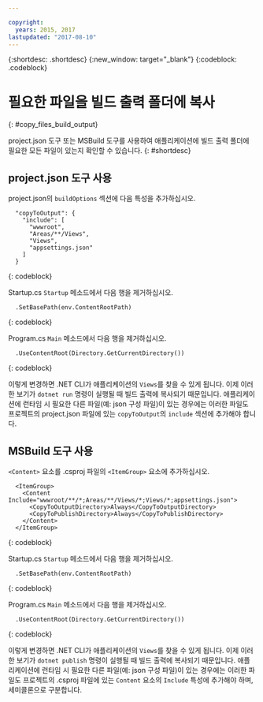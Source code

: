```yaml
---

copyright:
  years: 2015, 2017
lastupdated: "2017-08-10"
---
```


{:shortdesc: .shortdesc}
{:new_window: target="_blank"}
{:codeblock: .codeblock}


# 필요한 파일을 빌드 출력 폴더에 복사
{: #copy_files_build_output}

project.json 도구 또는 MSBuild 도구를 사용하여 애플리케이션에 빌드 출력 폴더에 필요한 모든 파일이 있는지 확인할 수 있습니다.
{: #shortdesc}


## project.json 도구 사용

project.json의 `buildOptions` 섹션에 다음 특성을 추가하십시오.
```
  "copyToOutput": {
    "include": [
      "wwwroot",
      "Areas/**/Views",
      "Views",
      "appsettings.json"
    ]
  }
```
{: codeblock}

Startup.cs `Startup` 메소드에서 다음 행을 제거하십시오.
```
  .SetBasePath(env.ContentRootPath)
```
{: codeblock}

Program.cs `Main` 메소드에서 다음 행을 제거하십시오.
```
  .UseContentRoot(Directory.GetCurrentDirectory())
```
{: codeblock}

이렇게 변경하면 .NET CLI가 애플리케이션의 `Views`를 찾을 수 있게 됩니다. 이제 이러한 보기가 `dotnet run` 명령이 실행될 때 빌드 출력에 복사되기 때문입니다.  애플리케이션에 런타임 시 필요한 다른 파일(예: json 구성 파일)이 있는 경우에는 이러한 파일도 프로젝트의 project.json 파일에 있는 `copyToOutput`의 `include` 섹션에 추가해야 합니다.

## MSBuild 도구 사용

`<Content>` 요소를 .csproj 파일의 `<ItemGroup>` 요소에 추가하십시오.
```
  <ItemGroup>
    <Content Include="wwwroot/**/*;Areas/**/Views/*;Views/*;appsettings.json">
      <CopyToOutputDirectory>Always</CopyToOutputDirectory>
      <CopyToPublishDirectory>Always</CopyToPublishDirectory>
    </Content>
  </ItemGroup>
```
{: codeblock}

Startup.cs `Startup` 메소드에서 다음 행을 제거하십시오.
```
  .SetBasePath(env.ContentRootPath)
```
{: codeblock}

Program.cs `Main` 메소드에서 다음 행을 제거하십시오.
```
  .UseContentRoot(Directory.GetCurrentDirectory())
```
{: codeblock}

이렇게 변경하면 .NET CLI가 애플리케이션의 `Views`를 찾을 수 있게 됩니다. 이제 이러한 보기가 `dotnet publish` 명령이 실행될 때 빌드 출력에 복사되기 때문입니다.  애플리케이션에 런타임 시 필요한 다른 파일(예: json 구성 파일)이 있는 경우에는 이러한 파일도 프로젝트의 .csproj 파일에 있는 `Content` 요소의 `Include` 특성에 추가해야 하며, 세미콜론으로 구분합니다.
